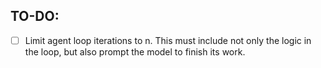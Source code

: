 ## TO-DO:

- [ ] Limit agent loop iterations to n. This must include not only the logic in the loop, but also prompt the model to finish its work.